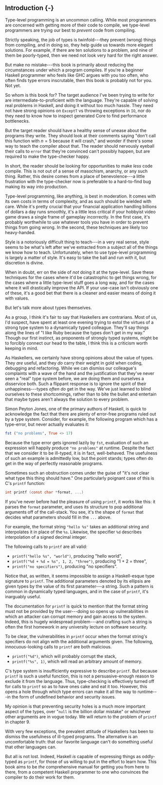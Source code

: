 ## Introduction {-}

Type-level programming is an uncommon calling. While most programmers are
concerned with getting more of their code to compile, we type-level programmers
are trying our best to *prevent* code from compiling.

Strictly speaking, the job of types is twinfold---they prevent (wrong) things
from compiling, and in doing so, they help guide us towards more elegant
solutions. For example, if there are ten solutions to a problem, and nine of
them be poorly-typed, then we need not look very hard for the right answer.

But make no mistake---this book is primarily about reducing the circumstances
under which a program compiles. If you're a beginner Haskell programmer who
feels like GHC argues with you too often, who often finds type errors
inscrutable, then this book is probably not for you. Not yet.

So whom is this book for? The target audience I've been trying to write for are
intermediate-to-proficient with the language. They're capable of solving real
problems in Haskell, and doing it without too much hassle. They need not have
strong opinions on `ExceptT` vs throwing exceptions in `IO`, nor do they need to
know how to inspect generated Core to find performance bottlenecks.

But the target reader should have a healthy sense of unease about the programs
they write. They should look at their comments saying "don't call this function
with $n=5$ because it will crash," and wonder if there's some way to teach the
compiler about that. The reader should nervously eyeball their calls to `error`
that they're convinced can't possibly happen, but are required to make the
type-checker happy.

In short, the reader should be looking for opportunities to make *less* code
compile. This is not out of a sense of masochism, anarchy, or any such thing.
Rather, this desire comes from a place of benevolence---a little frustration
with the type-checker now is preferable to a hard-to-find bug making its way
into production.

Type-level programming, like anything, is best in moderation. It comes with its
own costs in terms of complexity, and as such should be wielded with care. While
it's pretty crucial that your financial application handling billions of dollars
a day runs smoothly, it's a little less critical if your hobbyist video game
draws a single frame of gameplay incorrectly. In the first case, it's probably
worthwhile to use whatever tools you have in order to prevent things from going
wrong. In the second, these techniques are likely too heavy-handed.

Style is a notoriously difficult thing to teach---in a very real sense, style
seems to be what's left after we've extracted from a subject all of the things
we know how to teach. Unfortunately, when to use type-level programming is
largely a matter of style. It's easy to take the ball and run with it, but
discretion is divine.

When in doubt, err on the side of *not* doing it at the type-level. Save these
techniques for the cases where it'd be catastrophic to get things wrong, for the
cases where a little type-level stuff goes a long way, and for the cases where
it will drastically improve the API. If your use-case isn't obviously one of
these, it's a good bet that there is a cleaner and easier means of doing it with
values.

But let's talk more about types themselves.

As a group, I think it's fair to say that Haskellers are contrarians. Most of
us, I'd suspect, have spent at least one evening trying to extol the virtues of
a strong type system to a dynamically typed colleague. They'll say things along
the lines of "I like Ruby because the types don't get in my way." Though our
first instinct, as proponents of strongly typed systems, might be to forcibly
connect our head to the table, I think this is a criticism worth keeping in
mind.

As Haskellers, we certainly have strong opinions about the value of types. They
*are* useful, and they *do* carry their weight in gold when coding, debugging
and refactoring. While we can dismiss our colleague's complaints with a wave of
the hand and the justification that they've never seen a "real" type system
before, we are doing them and ourselves a disservice both. Such a flippant
response is to ignore the spirit of their unhappiness---types *often do* get in
the way.  We've just learned to blind ourselves to these shortcomings, rather
than to bite the bullet and entertain that maybe types aren't always the
solution to every problem.

Simon Peyton Jones, one of the primary authors of Haskell, is quick to
acknowledge the fact that there are plenty of error-free programs ruled out by a
type system. Consider, for example, the following program which has a
type-error, but never actually evaluates it:

```haskell
fst ("no problems", True <> 17)
```

Because the type error gets ignored lazily by `fst`, evaluation of such an
expression will happily produce `"no problems"` at runtime. Despite the fact
that we consider it to be ill-typed, it is in fact, well-behaved. The usefulness
of such an example is admittedly low, but the point stands; types often do get
in the way of perfectly reasonable programs.

Sometimes such an obstruction comes under the guise of "it's not clear what type
this thing should have." One particularly poignant case of this is C's
`printf` function:

```c
int printf (const char *format, ...)
```


If you've never before had the pleasure of using `printf`, it works like
this: it parses the `format` parameter, and uses its structure to pop
additional arguments off of the call-stack. You see, it's the shape of
`format` that decides what parameters should fill in the `...` above.

For example, the format string `"hello %s"` takes an additional string and
interpolates it in place of the `%s`. Likewise, the specifier `%d`
describes interpolation of a signed decimal integer.

The following calls to `printf` are all valid:

* `printf("hello %s", "world")`, producing "hello world",
* `printf("%d + %d = %s", 1, 2, "three")`, producing "1 + 2 = three",
* `printf("no specifiers")`, producing "no specifiers".

Notice that, as written, it seems impossible to assign a Haskell-esque type
signature to `printf`. The additional parameters denoted by its ellipsis are
given types by the value of its first parameter---a string. Such a pattern is
common in dynamically typed languages, and in the case of `printf`, it's
inarguably useful.

The documentation for `printf` is quick to mention that the format string must
not be provided by the user---doing so opens up vulnerabilities in which an
attacker can corrupt memory and gain access to the system. Indeed, this is
hugely widespread problem---and crafting such a string is often the first
homework in any university lecture on software security.

To be clear, the vulnerabilities in `printf` occur when the format string's
specifiers do not align with the additional arguments given. The following,
innocuous-looking calls to `printf` are both malicious.

* `printf("%d")`, which will probably corrupt the stack,
* `printf("%s", 1)`, which will read an arbitrary amount of memory.

C's type system is insufficiently expressive to describe `printf`. But because
`printf` is such a useful function, this is not a persuasive-enough reason to
exclude it from the language. Thus, type-checking is effectively turned off for
calls to `printf` so as to have ones cake and eat it too.  However, this opens a
hole through which type errors can make it all the way to runtime---in the form
of undefined behavior and security issues.

My opinion is that preventing security holes is a much more important aspect of
the types, over "`null` is the billion dollar mistake" or whichever other
arguments are in vogue today. We will return to the problem of `printf` in
chapter 9.

With very few exceptions, the prevalent attitude of Haskellers has been to
dismiss the usefulness of ill-typed programs. The alternative is an
uncomfortable truth: that our favorite language can't do something useful that
other languages can.

But all is not lost. Indeed, Haskell *is* capable of expressing things as
oddly-typed as `printf`, for those of us willing to put in the effort to learn
how. This book aims to be *the* comprehensive manual for getting you from here
to there, from a competent Haskell programmer to one who convinces the compiler
to do their work for them.

